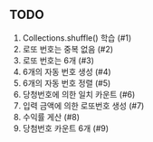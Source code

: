 ## TODO
1. Collections.shuffle() 학습 (#1)
1. 로또 번호는 중복 없음 (#2)
1. 로또 번호는 6개 (#3)
1. 6개의 자동 번호 생성 (#4)
1. 6개의 자동 번호 정렬 (#5)
1. 당청번호에 의한 일치 카운트 (#6)
1. 입력 금액에 의한 로또번호 생성 (#7)
1. 수익률 게산 (#8)
1. 당첨번호 카운트 6개 (#9)